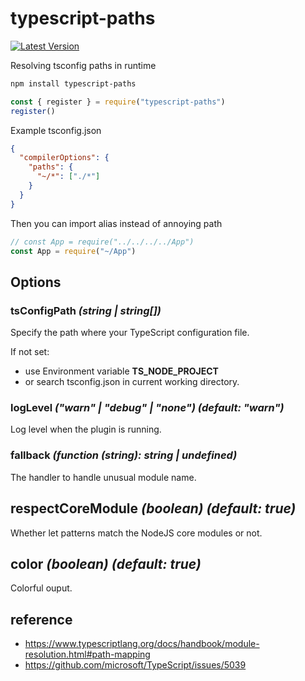 # typescript-paths

[npm:latest]: https://www.npmjs.com/package/typescript-paths/v/latest
[npm:latest:badge]: https://img.shields.io/npm/v/typescript-paths/latest?style=flat-square

[![Latest Version][npm:latest:badge]][npm:latest]

Resolving tsconfig paths in runtime

```sh
npm install typescript-paths
```

```js
const { register } = require("typescript-paths")
register()
```

Example tsconfig.json

```json
{
  "compilerOptions": {
    "paths": {
      "~/*": ["./*"]
    }
  }
}
```

Then you can import alias instead of annoying path

```js
// const App = require("../../../../App")
const App = require("~/App")
```

## Options

### tsConfigPath _(string | string[])_

Specify the path where your TypeScript configuration file.

If not set:

- use Environment variable **TS_NODE_PROJECT**
- or search tsconfig.json in current working directory.

### logLevel _("warn" | "debug" | "none") (default: "warn")_

Log level when the plugin is running.

### fallback _(function (string): string | undefined)_

The handler to handle unusual module name.

## respectCoreModule _(boolean) (default: true)_

Whether let patterns match the NodeJS core modules or not.

## color _(boolean) (default: true)_

Colorful ouput.

## reference

- https://www.typescriptlang.org/docs/handbook/module-resolution.html#path-mapping
- https://github.com/microsoft/TypeScript/issues/5039
